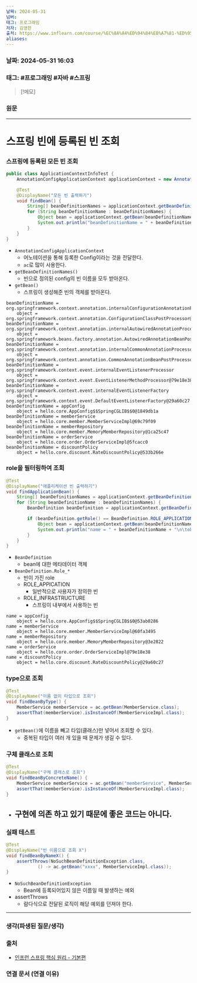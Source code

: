 ```yaml
---
날짜: 2024-05-31
넘버: 
태그: 프로그래밍
저자: 김영한
출처: https://www.inflearn.com/course/%EC%8A%A4%ED%94%84%EB%A7%81-%ED%95%B5%EC%8B%AC-%EC%9B%90%EB%A6%AC-%EA%B8%B0%EB%B3%B8%ED%8E%B8/dashboard
aliases:
---
```

### 날짜:  2024-05-31 16:03

### 태그: #프로그래밍 #자바 #스프링

>[!메모]
>

### 원문
---
# 스프링 빈에 등록된 빈 조회
### 스프링에 등록된 모든 빈 조회
```java
public class ApplicationContextInfoTest {
    AnnotationConfigApplicationContext applicationContext = new AnnotationConfigApplicationContext(AppConfig.class);

    @Test
    @DisplayName("모든 빈 출력하기")
    void findBean() {
        String[] beanDefinitionNames = applicationContext.getBeanDefinitionNames();
        for (String beanDefinitionName : beanDefinitionNames) {
            Object bean = applicationContext.getBean(beanDefinitionName);
            System.out.println("beanDefinitionName = " + beanDefinitionName + " object = " + bean);
        }
    }
}
```
- `AnnotationConfigApplicationContext`
	- 어노테이션을 통해 등록한 Config이라는 것을 전달한다.
	- `ac`로 많이 사용한다.
- `getBeanDefinitionNames()`
	- 빈으로 정의된 config의 빈 이름을 모두 받아온다.
- `getBean()`
	- 스프링이 생성해준 빈의 객체를 받아온다.
```output
beanDefinitionName = org.springframework.context.annotation.internalConfigurationAnnotationProcessor
	object = org.springframework.context.annotation.ConfigurationClassPostProcessor@53ab0286
beanDefinitionName = org.springframework.context.annotation.internalAutowiredAnnotationProcessor
	object = org.springframework.beans.factory.annotation.AutowiredAnnotationBeanPostProcessor@60fa3495
beanDefinitionName = org.springframework.context.annotation.internalCommonAnnotationProcessor
	object = org.springframework.context.annotation.CommonAnnotationBeanPostProcessor@3e2822
beanDefinitionName = org.springframework.context.event.internalEventListenerProcessor
	object = org.springframework.context.event.EventListenerMethodProcessor@79e18e38
beanDefinitionName = org.springframework.context.event.internalEventListenerFactory
	object = org.springframework.context.event.DefaultEventListenerFactory@29a60c27
beanDefinitionName = appConfig
	object = hello.core.AppConfig$$SpringCGLIB$$0@1849db1a
beanDefinitionName = memberService
	object = hello.core.member.MemberServiceImpl@69c79f09
beanDefinitionName = memberRepository
	object = hello.core.member.MemoryMemberRepository@1ca25c47
beanDefinitionName = orderService
	object = hello.core.order.OrderServiceImpl@5fcacc0
beanDefinitionName = discountPolicy
	object = hello.core.discount.RateDiscountPolicy@533b266e
```
### role을 필터링하여 조회
```java
@Test
@DisplayName("애플리케이션 빈 출력하기")
void findApplicationBean() {
	String[] beanDefinitionNames = applicationContext.getBeanDefinitionNames();
	for (String beanDefinitionName : beanDefinitionNames) {
		BeanDefinition beanDefinition = applicationContext.getBeanDefinition(beanDefinitionName);

		if (beanDefinition.getRole() == BeanDefinition.ROLE_APPLICATION) {
			Object bean = applicationContext.getBean(beanDefinitionName);
			System.out.println("name = " + beanDefinitionName + "\n\tobject = " + bean);
		}
	}
}
```
- `BeanDefinition`
	- bean에 대한 메타데이터 객체
- `BeanDefinition.Role_*`
	- 빈이 가진 role
	- ROLE_APPICATION
		- 일반적으로 사용자가 정의한 빈
	- ROLE_INFRASTRUCTURE
		- 스프링이 내부에서 사용하는 빈
```ouput
name = appConfig
	object = hello.core.AppConfig$$SpringCGLIB$$0@53ab0286
name = memberService
	object = hello.core.member.MemberServiceImpl@60fa3495
name = memberRepository
	object = hello.core.member.MemoryMemberRepository@3e2822
name = orderService
	object = hello.core.order.OrderServiceImpl@79e18e38
name = discountPolicy
	object = hello.core.discount.RateDiscountPolicy@29a60c27
```
###  type으로 조회
```java
@Test
@DisplayName("이름 없이 타입으로 조회")
void findBeanByType() {
	MemberService memberService = ac.getBean(MemberService.class);
	assertThat(memberService).isInstanceOf(MemberServiceImpl.class);
}
```
- `getBean()`에 이름을 빼고 타입(클래스)만 넣어서 조회할 수 있다.
	- 중복된 타입이 여러 개 있을 때 문제가 생길 수 있다.
### 구체 클래스로 조회
```java
@Test
@DisplayName("구체 클래스로 조회")
void findBeanByConcreteName() {
	MemberService memberService = ac.getBean("memberService", MemberServiceImpl.class);
	assertThat(memberService).isInstanceOf(MemberServiceImpl.class);
}
```
- 구현에 의존 하고 있기 때문에 좋은 코드는 아니다.
	- 
### 실패 테스트
```java
@Test
@DisplayName("빈 이름으로 조회 X")
void findBeanByNameX() {
	assertThrows(NoSuchBeanDefinitionException.class,
			() -> ac.getBean("xxxx", MemberServiceImpl.class));
}
```
- `NoSuchBeanDefinitionException`
	- Bean에 등록되어있지 않은 이름일 때 발생하는 예외
- assertThrows
	- 람다식으로 전달된 로직이 해당 예외를 던져야 한다.
	


---
### 생각(파생된 질문/생각)

### 출처
- [인프런 스프링 핵심 원리 - 기본편](https://www.inflearn.com/course/%EC%8A%A4%ED%94%84%EB%A7%81-%ED%95%B5%EC%8B%AC-%EC%9B%90%EB%A6%AC-%EA%B8%B0%EB%B3%B8%ED%8E%B8/dashboard)

### 연결 문서 (연결 이유)

